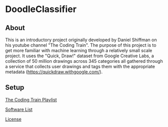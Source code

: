 # DoodleClassifier

About
----------
This is an introductory project originally developed by Daniel Shiffman on his youtube channel "The Coding Train". The purpose of this project is to get more familiar with machine learning through a relatively small scale project. It uses the "Quick, Draw!" dataset from Google Creative Labs, a collection of 50 million drawings across 345 categories all gathered through a service that collects user drawings and tags them with the appropriate metadata (https://quickdraw.withgoogle.com/).

Setup
----------
[The Coding Train Playlist](https://www.youtube.com/watch?v=pqY_Tn2SIVA&list=PLRqwX-V7Uu6Zs14zKVuTuit6jApJgoYZQ)

[Software List](https://github.com/vegart13/DoodleClassifier/blob/master/Software.md)

[License](https://github.com/vegart13/DoodleClassifier/blob/master/LICENSE)
